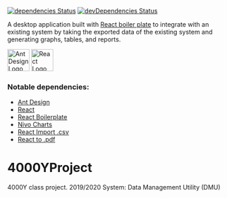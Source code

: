 [![dependencies Status](https://david-dm.org/Taran-Dorland/4000YProject/status.svg)](https://david-dm.org/Taran-Dorland/4000YProject)
[![devDependencies Status](https://david-dm.org/Taran-Dorland/4000YProject/dev-status.svg)](https://david-dm.org/Taran-Dorland/4000YProject?type=dev)

A desktop application built with [React boiler plate](https://github.com/electron-react-boilerplate/electron-react-boilerplate) to integrate with an existing system by taking the exported data of the existing system and generating graphs, tables, and reports.

<img src="https://gw.alipayobjects.com/zos/rmsportal/KDpgvguMpGfqaHPjicRK.svg" alt="Ant Design Logo" href="https://ant.design/" width="50" height="50"/>
<img src="https://gw.alipayobjects.com/zos/rmsportal/tXlLQhLvkEelMstLyHiN.svg" alt="React Logo" href="https://reactjs.org/" width="50" height="50"/>

### Notable dependencies:

- [Ant Design](https://ant.design/docs/react/introduce)
- [React](https://reactjs.org/docs/getting-started)
- [React Boilerplate](https://github.com/electron-react-boilerplate/electron-react-boilerplate)
- [Nivo Charts](https://github.com/plouc/nivo)
- [React Import .csv](https://www.npmjs.com/package/react-csv-reader)
- [React to .pdf](https://www.npmjs.com/package/react-to-pdf)

# 4000YProject

4000Y class project.
2019/2020
System: Data Management Utility (DMU)
